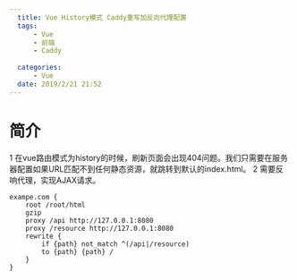 ```yaml
---
  title: Vue History模式 Caddy重写加反向代理配置
  tags: 
      - Vue
      - 前端
      - Caddy
  
  categories:
      - Vue
  date: 2019/2/21 21:52
---
```




#  简介
1 在vue路由模式为history的时候，刷新页面会出现404问题。我们只需要在服务器配置如果URL匹配不到任何静态资源，就跳转到默认的index.html。
2 需要反响代理，实现AJAX请求。

```
exampe.com {
    root /root/html
    gzip
    proxy /api http://127.0.0.1:8080
    proxy /resource http://127.0.0.1:8080
    rewrite {
        if {path} not_match ^(/api|/resource)
        to {path} {path} /
    }
}
```